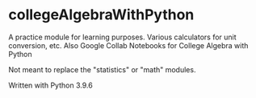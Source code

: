 # collegeAlgebraWithPython
A practice module for learning purposes.
Various calculators for unit conversion, etc. 
Also Google Collab Notebooks for College Algebra with Python

Not meant to replace the "statistics" or "math" modules. 

Written with Python 3.9.6